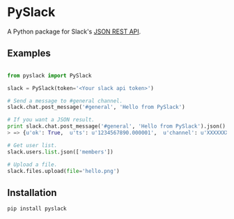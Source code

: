 # PySlack

A Python package for Slack's [JSON REST API](https://api.slack.com/).

## Examples

```python

from pyslack import PySlack

slack = PySlack(token='<Your slack api token>')

# Send a message to #general channel.
slack.chat.post_message('#general', 'Hello from PySlack')

# If you want a JSON result.
print slack.chat.post_message('#general', 'Hello from PySlack').json()
> => {u'ok': True,  u'ts': u'1234567890.000001',  u'channel': u'XXXXXXXXX'}

# Get user list.
slack.users.list.json(['members'])

# Upload a file.
slack.files.upload(file='hello.png')

```

## Installation

```sh
pip install pyslack
```

